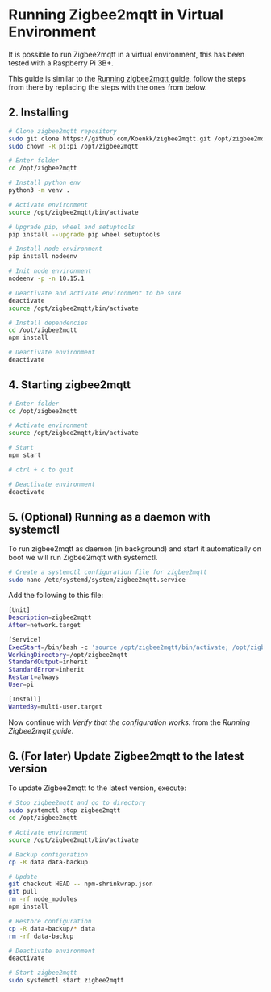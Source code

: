 ---
---
# Running Zigbee2mqtt in Virtual Environment
It is possible to run Zigbee2mqtt in a virtual environment, this has been tested with a Raspberry Pi 3B+.

This guide is similar to the [Running zigbee2mqtt guide](../getting_started/running_zigbee2mqtt.md), follow the steps from there by replacing the steps with the ones from below.

## 2. Installing
```bash
# Clone zigbee2mqtt repository
sudo git clone https://github.com/Koenkk/zigbee2mqtt.git /opt/zigbee2mqtt
sudo chown -R pi:pi /opt/zigbee2mqtt

# Enter folder
cd /opt/zigbee2mqtt

# Install python env
python3 -m venv .

# Activate environment 
source /opt/zigbee2mqtt/bin/activate

# Upgrade pip, wheel and setuptools
pip install --upgrade pip wheel setuptools

# Install node environment
pip install nodeenv

# Init node environment
nodeenv -p -n 10.15.1

# Deactivate and activate environment to be sure
deactivate
source /opt/zigbee2mqtt/bin/activate

# Install dependencies
cd /opt/zigbee2mqtt
npm install

# Deactivate environment 
deactivate
```

## 4. Starting zigbee2mqtt
```bash
# Enter folder
cd /opt/zigbee2mqtt

# Activate environment
source /opt/zigbee2mqtt/bin/activate

# Start
npm start

# ctrl + c to quit

# Deactivate environment
deactivate
```

## 5. (Optional) Running as a daemon with systemctl
To run zigbee2mqtt as daemon (in background) and start it automatically on boot we will run Zigbee2mqtt with systemctl.
```bash
# Create a systemctl configuration file for zigbee2mqtt
sudo nano /etc/systemd/system/zigbee2mqtt.service
```

Add the following to this file:

```bash
[Unit]
Description=zigbee2mqtt
After=network.target

[Service]
ExecStart=/bin/bash -c 'source /opt/zigbee2mqtt/bin/activate; /opt/zigbee2mqtt/bin/npm start'
WorkingDirectory=/opt/zigbee2mqtt
StandardOutput=inherit
StandardError=inherit
Restart=always
User=pi

[Install]
WantedBy=multi-user.target
```

Now continue with *Verify that the configuration works:* from the *Running Zigbee2mqtt guide*.

## 6. (For later) Update Zigbee2mqtt to the latest version
To update Zigbee2mqtt to the latest version, execute:

```sh
# Stop zigbee2mqtt and go to directory
sudo systemctl stop zigbee2mqtt
cd /opt/zigbee2mqtt

# Activate environment 
source /opt/zigbee2mqtt/bin/activate

# Backup configuration
cp -R data data-backup

# Update
git checkout HEAD -- npm-shrinkwrap.json
git pull
rm -rf node_modules
npm install

# Restore configuration
cp -R data-backup/* data
rm -rf data-backup

# Deactivate environment
deactivate

# Start zigbee2mqtt
sudo systemctl start zigbee2mqtt
```
